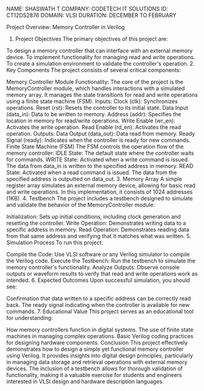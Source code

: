 NAME: SHASWATH T
COMPANY: CODETECH IT SOLUTIONS
ID: CT12DS2876
DOMAIN: VLSI
DURATION: DECEMBER TO FEBRUARY






Project Overview: Memory Controller in Verilog
1. Project Objectives
The primary objectives of this project are:

To design a memory controller that can interface with an external memory device.
To implement functionality for managing read and write operations.
To create a simulation environment to validate the controller's operation.
2. Key Components
The project consists of several critical components:

Memory Controller Module
Functionality: The core of the project is the MemoryController module, which handles interactions with a simulated memory array. It manages the state transitions for read and write operations using a finite state machine (FSM).
Inputs:
Clock (clk): Synchronizes operations.
Reset (rst): Resets the controller to its initial state.
Data Input (data_in): Data to be written to memory.
Address (addr): Specifies the location in memory for read/write operations.
Write Enable (wr_en): Activates the write operation.
Read Enable (rd_en): Activates the read operation.
Outputs:
Data Output (data_out): Data read from memory.
Ready Signal (ready): Indicates when the controller is ready for new commands.
Finite State Machine (FSM)
The FSM controls the operation flow of the memory controller:
IDLE State: The default state where the controller waits for commands.
WRITE State: Activated when a write command is issued. The data from data_in is written to the specified address in memory.
READ State: Activated when a read command is issued. The data from the specified address is outputted on data_out.
3. Memory Array
A simple register array simulates an external memory device, allowing for basic read and write operations. In this implementation, it consists of 1024 addresses (1KB).
4. Testbench
The project includes a testbench designed to simulate and validate the behavior of the MemoryController module:

Initialization: Sets up initial conditions, including clock generation and resetting the controller.
Write Operation: Demonstrates writing data to a specific address in memory.
Read Operation: Demonstrates reading data from that same address and verifying that it matches what was written.
5. Simulation Process
To run this project:

Compile the Code: Use VLSI software or any Verilog simulator to compile the Verilog code.
Execute the Testbench: Run the testbench to simulate the memory controller's functionality.
Analyze Outputs: Observe console outputs or waveform results to verify that read and write operations work as intended.
6. Expected Outcomes
Upon successful simulation, you should see:

Confirmation that data written to a specific address can be correctly read back.
The ready signal indicating when the controller is available for new commands.
7. Educational Value
This project serves as an educational tool for understanding:

How memory controllers function in digital systems.
The use of finite state machines in managing complex operations.
Basic Verilog coding practices for designing hardware components.
Conclusion
This project effectively demonstrates how to design a simple yet functional memory controller using Verilog. It provides insights into digital design principles, particularly in managing data storage and retrieval operations with external memory devices. The inclusion of a testbench allows for thorough validation of functionality, making it a valuable exercise for students and engineers interested in VLSI design and hardware description languages.
